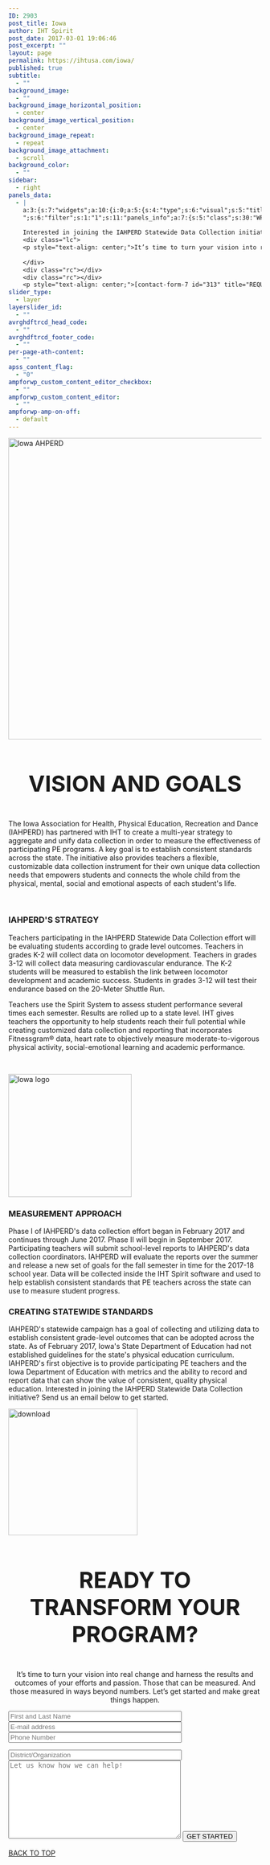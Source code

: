 ```yaml
---
ID: 2903
post_title: Iowa
author: IHT Spirit
post_date: 2017-03-01 19:06:46
post_excerpt: ""
layout: page
permalink: https://ihtusa.com/iowa/
published: true
subtitle:
  - ""
background_image:
  - ""
background_image_horizontal_position:
  - center
background_image_vertical_position:
  - center
background_image_repeat:
  - repeat
background_image_attachment:
  - scroll
background_color:
  - ""
sidebar:
  - right
panels_data:
  - |
    a:3:{s:7:"widgets";a:10:{i:0;a:5:{s:4:"type";s:6:"visual";s:5:"title";s:0:"";s:4:"text";s:171:"<p><img class="aligncenter wp-image-1571 size-full" src="https://ihtusa.com/wp-content/uploads/2017/02/Iowa_Banner.jpg" alt="Iowa AHPERD" width="1920" height="600" /></p>
    ";s:6:"filter";s:1:"1";s:11:"panels_info";a:7:{s:5:"class";s:30:"WP_Widget_Black_Studio_TinyMCE";s:3:"raw";b:0;s:4:"grid";i:0;s:4:"cell";i:0;s:2:"id";i:0;s:9:"widget_id";s:36:"4c17b27d-9eb1-489b-b725-db65384e0219";s:5:"style";a:3:{s:18:"background_display";s:4:"tile";s:16:"featured_widgets";s:0:"";s:12:"bigger_title";s:0:"";}}}i:1;a:5:{s:4:"type";s:6:"visual";s:5:"title";s:0:"";s:4:"text";s:707:"<h3 style="font-size: 44px; text-align: center;">VISION AND GOALS</h3></h3><div style="text-align: center;"><p>The Iowa Association for Health, Physical Education, Recreation and Dance (IAHPERD) has partnered with IHT to create a multi-year strategy to aggregate and unify data collection in order to measure the effectiveness of participating PE programs. A key goal is to establish consistent standards across the state. The initiative also provides teachers a flexible, customizable data collection instrument for their own unique data collection needs that empowers students and connects the whole child from the physical, mental, social and emotional aspects of each student's life. </p><p> </p></div>";s:6:"filter";s:1:"1";s:11:"panels_info";a:7:{s:5:"class";s:30:"WP_Widget_Black_Studio_TinyMCE";s:3:"raw";b:0;s:4:"grid";i:1;s:4:"cell";i:1;s:2:"id";i:1;s:9:"widget_id";s:36:"91b75019-19a7-4a4b-a279-3936e3ea0f3b";s:5:"style";a:3:{s:18:"background_display";s:4:"tile";s:16:"featured_widgets";s:0:"";s:12:"bigger_title";b:1;}}}i:2;a:5:{s:4:"type";s:6:"visual";s:5:"title";s:0:"";s:4:"text";s:959:"<h3><strong>IAHPERD'S STRATEGY</strong></h3><p>Teachers participating in the IAHPERD Statewide Data Collection effort will be evaluating students according to grade level outcomes. Teachers in grades K-2 will collect data on locomotor development. Teachers in grades 3-12 will collect data measuring cardiovascular endurance. The K-2 students will be measured to establish the link between locomotor development and academic success. Students in grades 3-12 will test their endurance based on the 20-Meter Shuttle Run. </p><p>Teachers use the Spirit System to assess student performance several times each semester. Results are rolled up to a state level. IHT gives teachers the opportunity to help students reach their full potential while creating customized data collection and reporting that incorporates Fitnessgram® data, heart rate to objectively measure moderate-to-vigorous physical activity, social-emotional learning and academic performance. </p>";s:6:"filter";s:1:"1";s:11:"panels_info";a:7:{s:5:"class";s:30:"WP_Widget_Black_Studio_TinyMCE";s:3:"raw";b:0;s:4:"grid";i:2;s:4:"cell";i:0;s:2:"id";i:2;s:9:"widget_id";s:36:"484ab511-945c-4c10-8066-89b8126a8ca5";s:5:"style";a:3:{s:18:"background_display";s:4:"tile";s:16:"featured_widgets";s:0:"";s:12:"bigger_title";s:0:"";}}}i:3;a:5:{s:4:"type";s:6:"visual";s:5:"title";s:0:"";s:4:"text";s:58:"<p>[embed]https://vimeo.com/156267156[/embed]</p><p> </p>";s:6:"filter";s:1:"1";s:11:"panels_info";a:7:{s:5:"class";s:30:"WP_Widget_Black_Studio_TinyMCE";s:3:"raw";b:0;s:4:"grid";i:2;s:4:"cell";i:1;s:2:"id";i:3;s:9:"widget_id";s:36:"cd25aac7-44be-40ff-a06f-be43f4026a03";s:5:"style";a:3:{s:18:"background_display";s:4:"tile";s:16:"featured_widgets";s:0:"";s:12:"bigger_title";s:0:"";}}}i:4;a:5:{s:4:"type";s:6:"visual";s:5:"title";s:0:"";s:4:"text";s:172:"<p><img class="aligncenter wp-image-1579 size-full" src="https://ihtusa.com/wp-content/uploads/2017/02/jcex-WpN_400x400.png" alt="Iowa logo" width="245" height="245" /></p>";s:6:"filter";s:1:"1";s:11:"panels_info";a:7:{s:5:"class";s:30:"WP_Widget_Black_Studio_TinyMCE";s:3:"raw";b:0;s:4:"grid";i:3;s:4:"cell";i:0;s:2:"id";i:4;s:9:"widget_id";s:36:"5e57367e-06d4-49ba-98ed-e6bb192c04f7";s:5:"style";a:3:{s:18:"background_display";s:4:"tile";s:16:"featured_widgets";s:0:"";s:12:"bigger_title";s:0:"";}}}i:5;a:5:{s:4:"type";s:6:"visual";s:5:"title";s:0:"";s:4:"text";s:603:"<h3><strong>MEASUREMENT APPROACH</strong></h3><p>Phase I of IAHPERD's data collection effort began in February 2017 and continues through June 2017. Phase II will begin in September 2017. Participating teachers will submit school-level reports to IAHPERD's data collection coordinators. IAHPERD will evaluate the reports over the summer and release a new set of goals for the fall semester in time for the 2017-18 school year. Data will be collected inside the IHT Spirit software and used to help establish consistent standards that PE teachers across the state can use to measure student progress.</p>";s:6:"filter";s:1:"1";s:11:"panels_info";a:7:{s:5:"class";s:30:"WP_Widget_Black_Studio_TinyMCE";s:3:"raw";b:0;s:4:"grid";i:3;s:4:"cell";i:1;s:2:"id";i:5;s:9:"widget_id";s:36:"72209ef1-4bfd-47f9-b95a-149f3a3f904a";s:5:"style";a:3:{s:18:"background_display";s:4:"tile";s:16:"featured_widgets";s:0:"";s:12:"bigger_title";s:0:"";}}}i:6;a:5:{s:4:"type";s:6:"visual";s:5:"title";s:0:"";s:4:"text";s:685:"<h3><strong>CREATING STATEWIDE STANDARDS</strong></h3><p>IAHPERD's statewide campaign has a goal of collecting and utilizing data to establish consistent grade-level outcomes that can be adopted across the state. As of February 2017, Iowa's State Department of Education had not established guidelines for the state's physical education curriculum. IAHPERD's first objective is to provide participating PE teachers and the Iowa Department of Education with metrics and the ability to record and report data that can show the value of consistent, quality physical education.
    
    Interested in joining the IAHPERD Statewide Data Collection initiative? Send us an email below to get started.";s:6:"filter";s:1:"1";s:11:"panels_info";a:7:{s:5:"class";s:30:"WP_Widget_Black_Studio_TinyMCE";s:3:"raw";b:0;s:4:"grid";i:4;s:4:"cell";i:0;s:2:"id";i:6;s:9:"widget_id";s:36:"1b173b52-c7bc-4678-bce8-118bc1ea6ef2";s:5:"style";a:3:{s:18:"background_display";s:4:"tile";s:16:"featured_widgets";s:0:"";s:12:"bigger_title";s:0:"";}}}i:7;a:5:{s:4:"type";s:6:"visual";s:5:"title";s:0:"";s:4:"text";s:212:"<p><p><p><img class="aligncenter wp-image-1575 size-full" src="https://ihtusa.com/wp-content/uploads/2017/03/download.jpg" alt="download" width="257" height="252" class="alignright size-full wp-image-2989" /></a>";s:6:"filter";s:1:"1";s:11:"panels_info";a:7:{s:5:"class";s:30:"WP_Widget_Black_Studio_TinyMCE";s:3:"raw";b:0;s:4:"grid";i:4;s:4:"cell";i:1;s:2:"id";i:7;s:9:"widget_id";s:36:"9916e0ab-12f1-4ac9-8531-38ded3735419";s:5:"style";a:3:{s:18:"background_display";s:4:"tile";s:16:"featured_widgets";s:0:"";s:12:"bigger_title";s:0:"";}}}i:8;a:5:{s:4:"type";s:4:"html";s:5:"title";s:0:"";s:4:"text";s:519:"<h3 style="text-align: center; font-size: 44px;">READY TO TRANSFORM YOUR PROGRAM?</h3>
    <div class="lc">
    <p style="text-align: center;">It’s time to turn your vision into real change and harness the results and outcomes of your efforts and passion. Those that can be measured. And those measured in ways beyond numbers. Let’s get started and make great things happen.</p>
    
    </div>
    <div class="rc"></div>
    <div class="rc"></div>
    <p style="text-align: center;">[contact-form-7 id="313" title="REQUEST A QUICK QUOTE"]</p>";s:6:"filter";s:1:"1";s:11:"panels_info";a:7:{s:5:"class";s:30:"WP_Widget_Black_Studio_TinyMCE";s:3:"raw";b:0;s:4:"grid";i:5;s:4:"cell";i:1;s:2:"id";i:8;s:9:"widget_id";s:36:"874f1c99-6d39-4ff4-9dad-5d093676f68b";s:5:"style";a:3:{s:18:"background_display";s:4:"tile";s:16:"featured_widgets";s:0:"";s:12:"bigger_title";b:1;}}}i:9;a:3:{s:4:"text";s:0:"";s:11:"button_text";s:30:"<a href="#TOP">BACK TO TOP</a>";s:11:"panels_info";a:7:{s:5:"class";s:17:"PW_Call_To_Action";s:3:"raw";b:0;s:4:"grid";i:6;s:4:"cell";i:0;s:2:"id";i:9;s:9:"widget_id";s:36:"ebf1a3ea-fd36-4c8f-ac97-f43df4b888ce";s:5:"style";a:3:{s:18:"background_display";s:4:"tile";s:16:"featured_widgets";s:0:"";s:12:"bigger_title";s:0:"";}}}}s:5:"grids";a:7:{i:0;a:2:{s:5:"cells";i:1;s:5:"style";a:1:{s:18:"background_display";s:4:"tile";}}i:1;a:2:{s:5:"cells";i:3;s:5:"style";a:1:{s:18:"background_display";s:4:"tile";}}i:2;a:2:{s:5:"cells";i:2;s:5:"style";a:0:{}}i:3;a:2:{s:5:"cells";i:2;s:5:"style";a:0:{}}i:4;a:2:{s:5:"cells";i:2;s:5:"style";a:0:{}}i:5;a:2:{s:5:"cells";i:3;s:5:"style";a:1:{s:18:"background_display";s:4:"tile";}}i:6;a:2:{s:5:"cells";i:1;s:5:"style";a:0:{}}}s:10:"grid_cells";a:14:{i:0;a:2:{s:4:"grid";i:0;s:6:"weight";i:1;}i:1;a:2:{s:4:"grid";i:1;s:6:"weight";d:0.049751243782000000026588537593852379359304904937744140625;}i:2;a:2:{s:4:"grid";i:1;s:6:"weight";d:0.90049751243599995831345950136892497539520263671875;}i:3;a:2:{s:4:"grid";i:1;s:6:"weight";d:0.049751243782000000026588537593852379359304904937744140625;}i:4;a:2:{s:4:"grid";i:2;s:6:"weight";d:0.5;}i:5;a:2:{s:4:"grid";i:2;s:6:"weight";d:0.5;}i:6;a:2:{s:4:"grid";i:3;s:6:"weight";d:0.5;}i:7;a:2:{s:4:"grid";i:3;s:6:"weight";d:0.5;}i:8;a:2:{s:4:"grid";i:4;s:6:"weight";d:0.5;}i:9;a:2:{s:4:"grid";i:4;s:6:"weight";d:0.5;}i:10;a:2:{s:4:"grid";i:5;s:6:"weight";d:0.049751243782000000026588537593852379359304904937744140625;}i:11;a:2:{s:4:"grid";i:5;s:6:"weight";d:0.90049751243599995831345950136892497539520263671875;}i:12;a:2:{s:4:"grid";i:5;s:6:"weight";d:0.049751243782000000026588537593852379359304904937744140625;}i:13;a:2:{s:4:"grid";i:6;s:6:"weight";i:1;}}}
slider_type:
  - layer
layerslider_id:
  - ""
avrghdftrcd_head_code:
  - ""
avrghdftrcd_footer_code:
  - ""
per-page-ath-content:
  - ""
apss_content_flag:
  - "0"
ampforwp_custom_content_editor_checkbox:
  - ""
ampforwp_custom_content_editor:
  - ""
ampforwp-amp-on-off:
  - default
---
```

<p><img class="aligncenter wp-image-1571 size-full" src="https://ihtusa.com/wp-content/uploads/2017/02/Iowa_Banner.jpg" alt="Iowa AHPERD" width="1920" height="600"></p>
<h3 style="font-size: 44px; text-align: center;">VISION AND GOALS</h3><p>The Iowa Association for Health, Physical Education, Recreation and Dance (IAHPERD) has partnered with IHT to create a multi-year strategy to aggregate and unify data collection in order to measure the effectiveness of participating PE programs. A key goal is to establish consistent standards across the state. The initiative also provides teachers a flexible, customizable data collection instrument for their own unique data collection needs that empowers students and connects the whole child from the physical, mental, social and emotional aspects of each student's life. </p><p>&nbsp;</p><h3><strong>IAHPERD'S STRATEGY</strong></h3><p>Teachers participating in the IAHPERD Statewide Data Collection effort will be evaluating students according to grade level outcomes. Teachers in grades K-2 will collect data on locomotor development. Teachers in grades 3-12 will collect data measuring cardiovascular endurance. The K-2 students will be measured to establish the link between locomotor development and academic success. Students in grades 3-12 will test their endurance based on the 20-Meter Shuttle Run. </p><p>Teachers use the Spirit System to assess student performance several times each semester. Results are rolled up to a state level. IHT gives teachers the opportunity to help students reach their full potential while creating customized data collection and reporting that incorporates Fitnessgram® data, heart rate to objectively measure moderate-to-vigorous physical activity, social-emotional learning and academic performance. </p><p></p><p>&nbsp;</p><p><img class="aligncenter wp-image-1579 size-full" src="https://ihtusa.com/wp-content/uploads/2017/02/jcex-WpN_400x400.png" alt="Iowa logo" width="245" height="245"></p><h3><strong>MEASUREMENT APPROACH</strong></h3><p>Phase I of IAHPERD's data collection effort began in February 2017 and continues through June 2017. Phase II will begin in September 2017. Participating teachers will submit school-level reports to IAHPERD's data collection coordinators. IAHPERD will evaluate the reports over the summer and release a new set of goals for the fall semester in time for the 2017-18 school year. Data will be collected inside the IHT Spirit software and used to help establish consistent standards that PE teachers across the state can use to measure student progress.</p><h3><strong>CREATING STATEWIDE STANDARDS</strong></h3><p>IAHPERD's statewide campaign has a goal of collecting and utilizing data to establish consistent grade-level outcomes that can be adopted across the state. As of February 2017, Iowa's State Department of Education had not established guidelines for the state's physical education curriculum. IAHPERD's first objective is to provide participating PE teachers and the Iowa Department of Education with metrics and the ability to record and report data that can show the value of consistent, quality physical education.
Interested in joining the IAHPERD Statewide Data Collection initiative? Send us an email below to get started.</p><p></p><p></p><p><img class="aligncenter wp-image-1575 size-full" src="https://ihtusa.com/wp-content/uploads/2017/03/download.jpg" alt="download" width="257" height="252"></p><h3 style="text-align: center; font-size: 44px;">READY TO TRANSFORM YOUR PROGRAM?</h3>
<p style="text-align: center;">It’s time to turn your vision into real change and harness the results and outcomes of your efforts and passion. Those that can be measured. And those measured in ways beyond numbers. Let’s get started and make great things happen.</p>
<p style="text-align: center;"></p>
<form action="/wp-admin/admin-ajax.php?_panelsnonce=de7d6b991d#wpcf7-f313-o1" method="post" class="wpcf7-form" novalidate="novalidate">
<input type="hidden" name="_wpcf7" value="313">
<input type="hidden" name="_wpcf7_version" value="4.6.1">
<input type="hidden" name="_wpcf7_locale" value="en_US">
<input type="hidden" name="_wpcf7_unit_tag" value="wpcf7-f313-o1">
<input type="hidden" name="_wpnonce" value="4a5b73494d">
<span class="wpcf7-form-control-wrap your-name"><input type="text" name="your-name" value="" size="40" class="wpcf7-form-control wpcf7-text wpcf7-validates-as-required" aria-required="true" aria-invalid="false" placeholder="First and Last Name"></span><br>
<span class="wpcf7-form-control-wrap your-email"><input type="email" name="your-email" value="" size="40" class="wpcf7-form-control wpcf7-text wpcf7-email wpcf7-validates-as-required wpcf7-validates-as-email" aria-required="true" aria-invalid="false" placeholder="E-mail address"></span><br>
<span class="wpcf7-form-control-wrap your-tel"><input type="tel" name="your-tel" value="" size="40" class="wpcf7-form-control wpcf7-text wpcf7-tel wpcf7-validates-as-required wpcf7-validates-as-tel" aria-required="true" aria-invalid="false" placeholder="Phone Number"></span><p></p>
<span class="wpcf7-form-control-wrap your-subject"><input type="text" name="your-subject" value="" size="40" class="wpcf7-form-control wpcf7-text wpcf7-validates-as-required" aria-required="true" aria-invalid="false" placeholder="District/Organization"></span><br>
<span class="wpcf7-form-control-wrap your-message"><textarea name="your-message" cols="40" rows="10" class="wpcf7-form-control wpcf7-textarea wpcf7-validates-as-required" aria-required="true" aria-invalid="false" placeholder="Let us know how we can help!"></textarea></span>
<input type="submit" value="GET STARTED" class="wpcf7-form-control wpcf7-submit btn btn-primary pull-right">
<p></p>
</form><p></p>				
<a href="#TOP">BACK TO TOP</a>